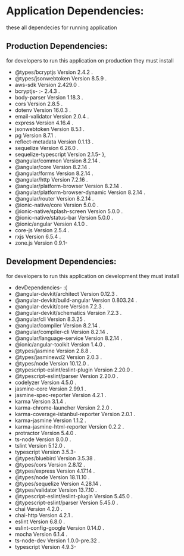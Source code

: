 # Application Dependencies:
these all dependecies for running application

## Production Dependencies:
for developers to run this application on production they must install
- @types/bcryptjs Version 2.4.2 .
- @types/jsonwebtoken Version 8.5.9 .
- aws-sdk Version 2.429.0 .
- bcryptjs- :- 2.4.3 .
- body-parser Version 1.18.3 .
- cors Version 2.8.5 .
- dotenv Version 16.0.3 .
- email-validator Version 2.0.4 .
- express Version 4.16.4 .
- jsonwebtoken Version 8.5.1 .
- pg Version 8.7.1 .
- reflect-metadata Version 0.1.13 .
- sequelize Version 6.26.0 .
- sequelize-typescript Version 2.1.5- },
- @angular/common Version 8.2.14 .
- @angular/core Version 8.2.14 .
- @angular/forms Version 8.2.14 .
- @angular/http Version 7.2.16 .
- @angular/platform-browser Version 8.2.14 .
- @angular/platform-browser-dynamic Version 8.2.14 .
- @angular/router Version 8.2.14 .
- @ionic-native/core Version 5.0.0 .
- @ionic-native/splash-screen Version 5.0.0 .
- @ionic-native/status-bar Version 5.0.0 .
- @ionic/angular Version 4.1.0 .
- core-js Version 2.5.4 .
- rxjs Version 6.5.4 .
- zone.js Version 0.9.1- 

## Development Dependencies:
for developers to run this application on development they must install
- devDependencies- :{
- @angular-devkit/architect Version 0.12.3 .
- @angular-devkit/build-angular Version 0.803.24 .
- @angular-devkit/core Version 7.2.3 .
- @angular-devkit/schematics Version 7.2.3 .
- @angular/cli Version 8.3.25 .
- @angular/compiler Version 8.2.14 .
- @angular/compiler-cli Version 8.2.14 .
- @angular/language-service Version 8.2.14 .
- @ionic/angular-toolkit Version 1.4.0 .
- @types/jasmine Version 2.8.8 .
- @types/jasminewd2 Version 2.0.3 .
- @types/node Version 10.12.0 .
- @typescript-eslint/eslint-plugin Version 2.20.0 .
- @typescript-eslint/parser Version 2.20.0 .
- codelyzer Version 4.5.0 .
- jasmine-core Version 2.99.1 .
- jasmine-spec-reporter Version 4.2.1 .
- karma Version 3.1.4 .
- karma-chrome-launcher Version 2.2.0 .
- karma-coverage-istanbul-reporter Version 2.0.1 .
- karma-jasmine Version 1.1.2 .
- karma-jasmine-html-reporter Version 0.2.2 .
- protractor Version 5.4.0 .
- ts-node Version 8.0.0 .
- tslint Version 5.12.0 .
- typescript Version 3.5.3- 
- @types/bluebird Version 3.5.38 .
- @types/cors Version 2.8.12 .
- @types/express Version 4.17.14 .
- @types/node Version 18.11.10 .
- @types/sequelize Version 4.28.14 .
- @types/validator Version 13.7.10 .
- @typescript-eslint/eslint-plugin Version 5.45.0 .
- @typescript-eslint/parser Version 5.45.0 .
- chai Version 4.2.0 .
- chai-http Version 4.2.1 .
- eslint Version 6.8.0 .
- eslint-config-google Version 0.14.0 .
- mocha Version 6.1.4 .
- ts-node-dev Version 1.0.0-pre.32 .
- typescript Version 4.9.3- 